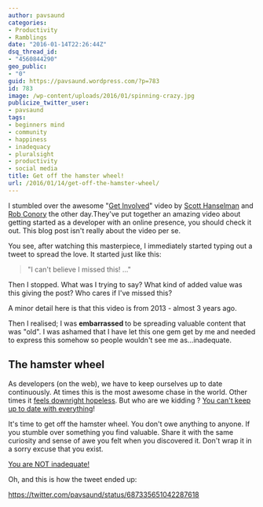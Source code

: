 ```yaml
---
author: pavsaund
categories:
- Productivity
- Ramblings
date: "2016-01-14T22:26:44Z"
dsq_thread_id:
- "4560844290"
geo_public:
- "0"
guid: https://pavsaund.wordpress.com/?p=783
id: 783
image: /wp-content/uploads/2016/01/spinning-crazy.jpg
publicize_twitter_user:
- pavsaund
tags:
- beginners mind
- community
- happiness
- inadequacy
- pluralsight
- productivity
- social media
title: Get off the hamster wheel!
url: /2016/01/14/get-off-the-hamster-wheel/
---
```


I stumbled over the awesome "<a href="https://www.pluralsight.com/courses/get-involved" target="_blank">Get Involved</a>" video by <a href="http://www.hanselminutes.com" target="_blank">Scott Hanselman</a> and <a href="http://rob.conery.io" target="_blank">Rob Conory</a>&nbsp;the other day.They've put together an amazing&nbsp;video about getting started as a developer with an online presence, you should check it out.&nbsp;This blog post isn't really about the video per se.

<!--more-->

You see, after watching this masterpiece, I immediately started typing out a tweet to spread the love.&nbsp;It started just like this:
<blockquote>"I can't believe I missed this! ..."</blockquote>
Then I stopped. What was I trying to say? What kind of added value was this giving the post? Who cares if I've missed this?

A minor detail here is that this video is from 2013 - almost 3 years ago.

Then I realised; I was <strong>embarrassed&nbsp;</strong>to be spreading valuable content that was "old". I was ashamed that I have let this one gem get by me and needed to express this somehow so people wouldn't see me as...inadequate.
<h2>The hamster wheel</h2>
As developers (on the web), we have to keep ourselves up to date continuously. At times this is the most awesome chase in the world. Other times it <a href="https://medium.com/@wob/the-sad-state-of-web-development-1603a861d29f#.nf0h0itrt" target="_blank">feels downright hopeless</a>. But who are we kidding ? <a href="http://blog.codinghorror.com/keeping-up-and-just-in-time-learning/" target="_blank">You can't keep up to date with everything</a>!

It's time to get off the hamster wheel. You don't owe anything to anyone. If you stumble over something you find valuable. Share it with the same curiosity and sense of awe you felt when you discovered it. Don't wrap it in a sorry excuse that you exist.

<a href="http://www.secretgeek.net/inadequate" target="_blank">You are NOT inadequate!</a>

Oh, and this is how the tweet ended up:

https://twitter.com/pavsaund/status/687335651042287618

&nbsp;

&nbsp;